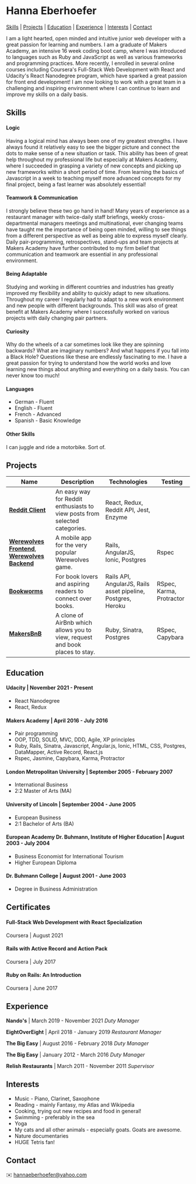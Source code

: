 # Hanna Eberhoefer

[Skills](#skills) | [Projects](#projects) | [Education](#education) | [Experience](#experience) | [Interests](#interests) | [Contact](#contact)

I am a light hearted, open minded and intuitive junior web developer with a great passion for learning and numbers. I am a graduate of Makers Academy, an intensive 16 week coding boot camp, where I was introduced to languages such as Ruby and JavaScript as well as various frameworks and programming practices. More recently, I enrolled in several online courses including Coursera's Full-Stack Web Development with React and Udacity's React Nanodegree program, which have sparked a great passion for front end development! I am now looking to work with a great team in a challenging and inspiring environment where I can continue to learn and improve my skills on a daily basis.

## Skills

#### Logic

Having a logical mind has always been one of my greatest strengths. I have always found it relatively easy to see the bigger picture and connect the dots to make sense of a new situation or task. This ability has been of great help throughout my professional life but especially at Makers Academy, where I succeeded in grasping a variety of new concepts and picking up new frameworks within a short period of time. From learning the basics of Javascript in a week to teaching myself more advanced concepts for my final project, being a fast learner was absolutely essential!

#### Teamwork & Communication

I strongly believe these two go hand in hand! Many years of experience as a restaurant manager with twice-daily staff briefings, weekly cross-departmental managers meetings and multinational, ever changing teams have taught me the importance of being open minded, willing to see things from a different perspective as well as being able to express myself clearly. Daily pair-programming, retrospectives, stand-ups and team projects at Makers Academy have further contributed to my firm belief that communication and teamwork are essential in any professional environment.

#### Being Adaptable

Studying and working in different countries and industries has greatly improved my flexibility and ability to quickly adapt to new situations. Throughout my career I regularly had to adapt to a new work environment and new people with different backgrounds. This skill was also of great benefit at Makers Academy where I successfully worked on various projects with daily changing pair partners.

#### Curiosity

Why do the wheels of a car sometimes look like they are spinning backwards? What are imaginary numbers? And what happens if you fall into a Black Hole? Questions like these are endlessly fascinating to me. I have a great passion for trying to understand how the world works and love learning new things about anything and everything on a daily basis. You can never know too much!

#### Languages

- German - Fluent
- English - Fluent
- French - Advanced
- Spanish - Basic Knowledge

#### Other Skills

I can juggle and ride a motorbike. Sort of.

## Projects

| Name | Description | Technologies | Testing |
|------|-------------|--------------|---------|
|[**Reddit Client**](https://github.com/HannaEb/myreads.git)| An easy way for Reddit enthusiasts to view posts from selected categories. | React, Redux, Reddit API, Jest, Enzyme
|[**Werewolves Frontend**](https://github.com/HannaEb/werewolves_frontend.git), [**Werewolves Backend**](https://github.com/HannaEb/werewolves_backend.git)| A mobile app for the very popular Werewolves game. | Rails, AngularJS, Ionic, Postgres | Rspec |
|[**Bookworms**](https://github.com/HannaEb/bookworms.git)| For book lovers and aspiring readers to connect over books. | Rails API, AngularJS, Rails asset pipeline, Postgres, Heroku | RSpec, Karma, Protractor |
|[**MakersBnB**](https://github.com/HannaEb/SHEWbnb.git) | A clone of AirBnb which allows you to view, request and book places to stay. | Ruby, Sinatra, Postgres | RSpec, Capybara|

## Education

#### Udacity | November 2021 - Present

- React Nanodegree
- React, Redux

#### Makers Academy | April 2016 - July 2016

- Pair programming
- OOP, TDD, SOLID, MVC, DDD, Agile, XP principles
- Ruby, Rails, Sinatra, Javascript, Angular.js, Ionic, HTML, CSS, Postgres, DataMapper, Active Record, React.js
- Rspec, Jasmine, Capybara, Karma, Protractor

#### London Metropolitan University | September 2005 - February 2007

- International Business
- 2:2 Master of Arts (MA)

#### University of Lincoln | September 2004 - June 2005

- European Business
- 2:1 Bachelor of Arts (BA)

#### European Academy Dr. Buhmann, Institute of Higher Education | August 2003 - July 2004

- Business Economist for International Tourism
- Higher European Diploma

#### Dr. Buhmann College | August 2001 - June 2003

- Degree in Business Administration

## Certificates

#### Full-Stack Web Development with React Specialization
Coursera | August 2021

#### Rails with Active Record and Action Pack
Coursera | July 2017

#### Ruby on Rails: An Introduction
Coursera | June 2017

## Experience

**Nando's** | March 2019 - November 2021
*Duty Manager*

**EightOverEight** | April 2018 - January 2019
*Restaurant Manager*

**The Big Easy** | August 2016 - February 2018
*Duty Manager*

**The Big Easy** | January 2012 - March 2016
*Duty Manager*

**Relish Restaurants** | March 2011 - November 2011
*Supervisor*


## Interests

- Music - Piano, Clarinet, Saxophone
- Reading - mainly Fantasy, my Atlas and Wikipedia
- Cooking, trying out new recipes and food in general!
- Swimming - preferably in the sea
- Yoga
- My cats and all other animals - especially goats. Goats are awesome.
- Nature documentaries
- HUGE Tetris fan!

## Contact

:envelope: <hannaeberhoefer@yahoo.com>
